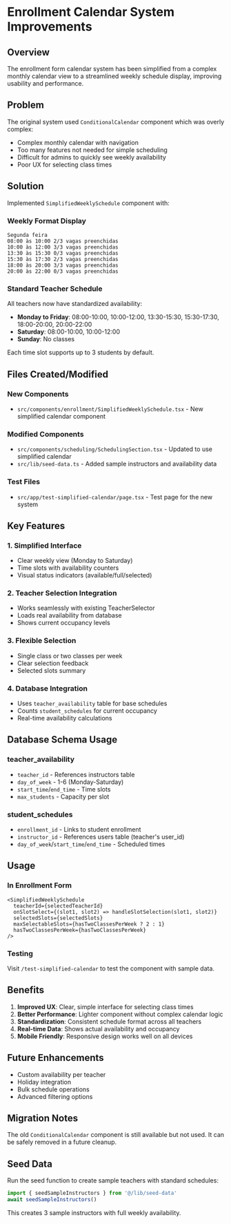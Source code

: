 # Enrollment Calendar System Improvements

## Overview

The enrollment form calendar system has been simplified from a complex monthly calendar view to a streamlined weekly schedule display, improving usability and performance.

## Problem

The original system used `ConditionalCalendar` component which was overly complex:
- Complex monthly calendar with navigation
- Too many features not needed for simple scheduling
- Difficult for admins to quickly see weekly availability
- Poor UX for selecting class times

## Solution

Implemented `SimplifiedWeeklySchedule` component with:

### Weekly Format Display
```
Segunda feira
08:00 às 10:00 2/3 vagas preenchidas
10:00 às 12:00 3/3 vagas preenchidas
13:30 às 15:30 0/3 vagas preenchidas
15:30 às 17:30 2/3 vagas preenchidas
18:00 às 20:00 3/3 vagas preenchidas
20:00 às 22:00 0/3 vagas preenchidas
```

### Standard Teacher Schedule
All teachers now have standardized availability:
- **Monday to Friday**: 08:00-10:00, 10:00-12:00, 13:30-15:30, 15:30-17:30, 18:00-20:00, 20:00-22:00
- **Saturday**: 08:00-10:00, 10:00-12:00
- **Sunday**: No classes

Each time slot supports up to 3 students by default.

## Files Created/Modified

### New Components
- `src/components/enrollment/SimplifiedWeeklySchedule.tsx` - New simplified calendar component

### Modified Components
- `src/components/scheduling/SchedulingSection.tsx` - Updated to use simplified calendar
- `src/lib/seed-data.ts` - Added sample instructors and availability data

### Test Files
- `src/app/test-simplified-calendar/page.tsx` - Test page for the new system

## Key Features

### 1. Simplified Interface
- Clear weekly view (Monday to Saturday)
- Time slots with availability counters
- Visual status indicators (available/full/selected)

### 2. Teacher Selection Integration
- Works seamlessly with existing TeacherSelector
- Loads real availability from database
- Shows current occupancy levels

### 3. Flexible Selection
- Single class or two classes per week
- Clear selection feedback
- Selected slots summary

### 4. Database Integration
- Uses `teacher_availability` table for base schedules
- Counts `student_schedules` for current occupancy
- Real-time availability calculations

## Database Schema Usage

### teacher_availability
- `teacher_id` - References instructors table
- `day_of_week` - 1-6 (Monday-Saturday)
- `start_time`/`end_time` - Time slots
- `max_students` - Capacity per slot

### student_schedules
- `enrollment_id` - Links to student enrollment
- `instructor_id` - References users table (teacher's user_id)
- `day_of_week`/`start_time`/`end_time` - Scheduled times

## Usage

### In Enrollment Form
```tsx
<SimplifiedWeeklySchedule
  teacherId={selectedTeacherId}
  onSlotSelect={(slot1, slot2) => handleSlotSelection(slot1, slot2)}
  selectedSlots={selectedSlots}
  maxSelectableSlots={hasTwoClassesPerWeek ? 2 : 1}
  hasTwoClassesPerWeek={hasTwoClassesPerWeek}
/>
```

### Testing
Visit `/test-simplified-calendar` to test the component with sample data.

## Benefits

1. **Improved UX**: Clear, simple interface for selecting class times
2. **Better Performance**: Lighter component without complex calendar logic
3. **Standardization**: Consistent schedule format across all teachers
4. **Real-time Data**: Shows actual availability and occupancy
5. **Mobile Friendly**: Responsive design works well on all devices

## Future Enhancements

- Custom availability per teacher
- Holiday integration
- Bulk schedule operations
- Advanced filtering options

## Migration Notes

The old `ConditionalCalendar` component is still available but not used. It can be safely removed in a future cleanup.

## Seed Data

Run the seed function to create sample teachers with standard schedules:
```typescript
import { seedSampleInstructors } from '@/lib/seed-data'
await seedSampleInstructors()
```

This creates 3 sample instructors with full weekly availability.